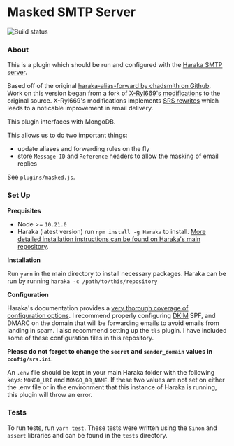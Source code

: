 # Masked SMTP Server
![Build status](https://travis-ci.com/justinbaltazar/masked-smtp.svg?token=xyyQ9twZoX6YkzF4EiaC&branch=master)

### About

This is a plugin which should be run and configured with the [Haraka SMTP server](http://haraka.github.io/).

Based off of the original [haraka-alias-forward by chadsmith on Github](https://github.com/chadsmith/haraka-alias-forward).
Work on this version began from a fork of [X-Ryl669's modifications](https://github.com/X-Ryl669/haraka-alias-forward) to the original source.
X-Ryl669's modifications implements [SRS rewrites](https://en.wikipedia.org/wiki/Sender_Rewriting_Scheme) which leads to a noticable improvement in email delivery. 

This plugin interfaces with MongoDB.

This allows us to do two important things:
- update aliases and forwarding rules on the fly
- store `Message-ID` and `Reference` headers to allow the masking of email replies

See `plugins/masked.js`.

### Set Up

**Prequisites**

- Node >= `10.21.0`
- Haraka (latest version) run `npm install -g Haraka` to install. [More detailed installation instructions can be found on Haraka's main repository](https://github.com/haraka/haraka).

**Installation**

Run `yarn` in the main directory to install necessary packages.
Haraka can be run by running `haraka -c /path/to/this/repository`

**Configuration**

Haraka's documentation provides a [very thorough coverage of configuration options](http://haraka.github.io/core/CoreConfig/). 
I recommend properly configuring [DKIM](https://github.com/haraka/Haraka/blob/master/docs/plugins/dkim_sign.md) SPF, and DMARC on the domain that will be forwarding emails to avoid emails from landing in spam. 
I also recommend setting up the `tls` plugin. I have included some of these configuration files in this repository. 

**Please do not forget to change the `secret` and `sender_domain` values in `config/srs.ini`**. 

An `.env` file should be kept in your main Haraka folder with the following keys: `MONGO_URI` and `MONGO_DB_NAME`. 
If these two values are not set on either the .env file or in the environment that this instance of Haraka is running, this plugin will throw an error.

### Tests
To run tests, run `yarn test`. These tests were written using the `Sinon` and `assert` libraries and can be found in the `tests` directory.